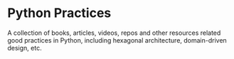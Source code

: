 # Python Practices

A collection of books, articles, videos, repos and other resources related good practices in Python, including hexagonal architecture, domain-driven design, etc.
